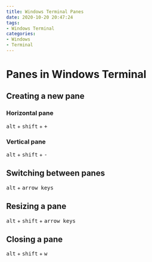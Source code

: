```yaml
---
title: Windows Terminal Panes
date: 2020-10-20 20:47:24
tags: 
- Windows Terminal
categories: 
- Windows 
- Terminal
---
```


# Panes in Windows Terminal

## Creating a new pane
### Horizontal pane
<kbd>alt</kbd> + <kbd>shift</kbd> + <kbd>+</kbd>

### Vertical pane
<kbd>alt</kbd> + <kbd>shift</kbd> + <kbd>-</kbd>

## Switching between panes
<kbd>alt</kbd> + <kbd>arrow keys</kbd>

## Resizing a pane
<kbd>alt</kbd> + <kbd>shift</kbd> + <kbd>arrow keys</kbd>

## Closing a pane
<kbd>alt</kbd> + <kbd>shift</kbd> + <kbd>w</kbd>